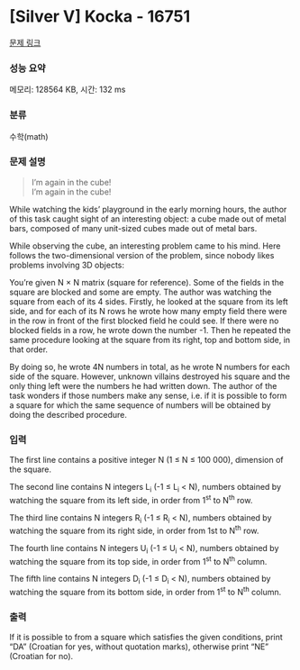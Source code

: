 # [Silver V] Kocka - 16751 

[문제 링크](https://www.acmicpc.net/problem/16751) 

### 성능 요약

메모리: 128564 KB, 시간: 132 ms

### 분류

수학(math)

### 문제 설명

<blockquote>
<p>I’m again in the cube!<br>
I’m again in the cube!</p>
</blockquote>

<p>While watching the kids’ playground in the early morning hours, the author of this task caught sight of an interesting object: a cube made out of metal bars, composed of many unit-sized cubes made out of metal bars.</p>

<p>While observing the cube, an interesting problem came to his mind. Here follows the two-dimensional version of the problem, since nobody likes problems involving 3D objects:</p>

<p>You’re given N × N matrix (square for reference). Some of the fields in the square are blocked and some are empty. The author was watching the square from each of its 4 sides. Firstly, he looked at the square from its left side, and for each of its N rows he wrote how many empty field there were in the row in front of the first blocked field he could see. If there were no blocked fields in a row, he wrote down the number -1. Then he repeated the same procedure looking at the square from its right, top and bottom side, in that order.</p>

<p>By doing so, he wrote 4N numbers in total, as he wrote N numbers for each side of the square. However, unknown villains destroyed his square and the only thing left were the numbers he had written down. The author of the task wonders if those numbers make any sense, i.e. if it is possible to form a square for which the same sequence of numbers will be obtained by doing the described procedure.</p>

### 입력 

 <p>The first line contains a positive integer N (1 ≤ N ≤ 100 000), dimension of the square.</p>

<p>The second line contains N integers L<sub>i</sub> (-1 ≤ L<sub>i</sub> < N), numbers obtained by watching the square from its left side, in order from 1<sup>st</sup> to N<sup>th</sup> row.</p>

<p>The third line contains N integers R<sub>i</sub> (-1 ≤ R<sub>i</sub> < N), numbers obtained by watching the square from its right side, in order from 1st to N<sup>th</sup> row.</p>

<p>The fourth line contains N integers U<sub>i</sub> (-1 ≤ U<sub>i</sub> < N), numbers obtained by watching the square from its top side, in order from 1<sup>st</sup> to N<sup>th</sup> column.</p>

<p>The fifth line contains N integers D<sub>i</sub> (-1 ≤ D<sub>i</sub> < N), numbers obtained by watching the square from its bottom side, in order from 1<sup>st</sup> to N<sup>th</sup> column.</p>

### 출력 

 <p>If it is possible to from a square which satisfies the given conditions, print “DA” (Croatian for yes, without quotation marks), otherwise print “NE” (Croatian for no).</p>

